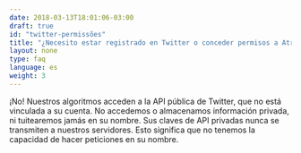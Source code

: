 ```yaml
---
date: 2018-03-13T18:01:06-03:00
draft: true
id: "twitter-permissões"
title: "¿Necesito estar registrado en Twitter o conceder permisos a Atrapabot?"
layout: none
type: faq
language: es
weight: 3
---
```

¡No! Nuestros algoritmos acceden a la API pública de Twitter, que no está vinculada a su cuenta. No accedemos o almacenamos información privada, ni tuitearemos jamás en su nombre. Sus claves de API privadas nunca se transmiten a nuestros servidores. Esto significa que no tenemos la capacidad de hacer peticiones en su nombre.

